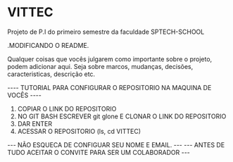 # VITTEC
Projeto de P.I do primeiro semestre da faculdade SPTECH-SCHOOL

.MODIFICANDO O README. 

Qualquer coisas que vocês julgarem como importante sobre o projeto, podem adicionar aqui. Seja sobre marcos,
mudanças, decisões, caracteristicas, descrição etc.

---- TUTORIAL PARA CONFIGURAR O REPOSITORIO NA MAQUINA DE VOCÊS ----

1. COPIAR O LINK DO REPOSITORIO
2. NO GIT BASH ESCREVER git glone E CLONAR O LINK DO REPOSITORIO
3. DAR ENTER
4. ACESSAR O REPOSITORIO (ls, cd VITTEC)


--- NÃO ESQUECA DE CONFIGUAR SEU NOME E EMAIL. ---
--- ANTES DE TUDO ACEITAR O CONVITE PARA SER UM COLABORADOR ---
